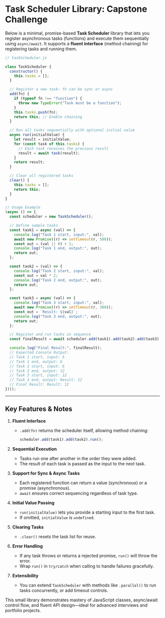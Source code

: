 # Task Scheduler Library: Capstone Challenge

Below is a minimal, promise-based **Task Scheduler** library that lets you register asynchronous tasks (functions) and execute them sequentially using `async/await`. It supports a **fluent interface** (method chaining) for registering tasks and running them.

```javascript
// taskScheduler.js

class TaskScheduler {
  constructor() {
    this.tasks = [];
  }

  // Register a new task: fn can be sync or async
  add(fn) {
    if (typeof fn !== "function") {
      throw new TypeError("Task must be a function");
    }
    this.tasks.push(fn);
    return this; // Enable chaining
  }

  // Run all tasks sequentially with optional initial value
  async run(initialValue) {
    let result = initialValue;
    for (const task of this.tasks) {
      // Each task receives the previous result
      result = await task(result);
    }
    return result;
  }

  // Clear all registered tasks
  clear() {
    this.tasks = [];
    return this;
  }
}

// Usage Example
(async () => {
  const scheduler = new TaskScheduler();

  // Define sample tasks
  const task1 = async (val) => {
    console.log("Task 1 start, input:", val);
    await new Promise((r) => setTimeout(r, 500));
    const out = (val || 0) + 1;
    console.log("Task 1 end, output:", out);
    return out;
  };

  const task2 = (val) => {
    console.log("Task 2 start, input:", val);
    const out = val * 2;
    console.log("Task 2 end, output:", out);
    return out;
  };

  const task3 = async (val) => {
    console.log("Task 3 start, input:", val);
    await new Promise((r) => setTimeout(r, 300));
    const out = `Result: ${val}`;
    console.log("Task 3 end, output:", out);
    return out;
  };

  // Register and run tasks in sequence
  const finalResult = await scheduler.add(task1).add(task2).add(task3).run(5);

  console.log("Final Result:", finalResult);
  // Expected Console Output:
  // Task 1 start, input: 5
  // Task 1 end, output: 6
  // Task 2 start, input: 6
  // Task 2 end, output: 12
  // Task 3 start, input: 12
  // Task 3 end, output: Result: 12
  // Final Result: Result: 12
})();
```

---

## Key Features & Notes

1. **Fluent Interface**

   - `.add(fn)` returns the scheduler itself, allowing method chaining:
     ```javascript
     scheduler.add(task1).add(task2).run();
     ```

2. **Sequential Execution**

   - Tasks run one after another in the order they were added.
   - The result of each task is passed as the input to the next task.

3. **Support for Sync & Async Tasks**

   - Each registered function can return a value (synchronous) or a promise (asynchronous).
   - `await` ensures correct sequencing regardless of task type.

4. **Initial Value Passing**

   - `run(initialValue)` lets you provide a starting input to the first task.
   - If omitted, `initialValue` is `undefined`.

5. **Clearing Tasks**

   - `.clear()` resets the task list for reuse.

6. **Error Handling**

   - If any task throws or returns a rejected promise, `run()` will throw the error.
   - Wrap `run()` in `try/catch` when calling to handle failures gracefully.

7. **Extensibility**
   - You can extend `TaskScheduler` with methods like `.parallel()` to run tasks concurrently, or add timeout controls.

This small library demonstrates mastery of JavaScript classes, async/await control flow, and fluent API design—ideal for advanced interviews and portfolio projects.
